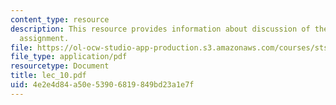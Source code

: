 ```yaml
---
content_type: resource
description: This resource provides information about discussion of the first paper
  assignment.
file: https://ol-ocw-studio-app-production.s3.amazonaws.com/courses/sts-005-disease-and-society-in-america-fall-2005/4e2e4d84a50e53906819849bd23a1e7f_lec_10.pdf
file_type: application/pdf
resourcetype: Document
title: lec_10.pdf
uid: 4e2e4d84-a50e-5390-6819-849bd23a1e7f
---
```

